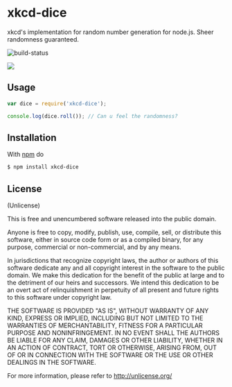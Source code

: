 # xkcd-dice

xkcd's implementation for random number generation for node.js. Sheer randomness guaranteed.

![build-status](https://api.travis-ci.org/mentos/xkcd-dice.svg?branch=master)

[![](http://imgs.xkcd.com/comics/random_number.png)](http://xkcd.com/221/)

## Usage

```js
var dice = require('xkcd-dice');

console.log(dice.roll()); // Can u feel the randomness?
```

## Installation

With [npm](https://npmjs.org) do

```bash
$ npm install xkcd-dice
```

## License

(Unlicense)

This is free and unencumbered software released into the public domain.

Anyone is free to copy, modify, publish, use, compile, sell, or
distribute this software, either in source code form or as a compiled
binary, for any purpose, commercial or non-commercial, and by any
means.

In jurisdictions that recognize copyright laws, the author or authors
of this software dedicate any and all copyright interest in the
software to the public domain. We make this dedication for the benefit
of the public at large and to the detriment of our heirs and
successors. We intend this dedication to be an overt act of
relinquishment in perpetuity of all present and future rights to this
software under copyright law.

THE SOFTWARE IS PROVIDED "AS IS", WITHOUT WARRANTY OF ANY KIND,
EXPRESS OR IMPLIED, INCLUDING BUT NOT LIMITED TO THE WARRANTIES OF
MERCHANTABILITY, FITNESS FOR A PARTICULAR PURPOSE AND NONINFRINGEMENT.
IN NO EVENT SHALL THE AUTHORS BE LIABLE FOR ANY CLAIM, DAMAGES OR
OTHER LIABILITY, WHETHER IN AN ACTION OF CONTRACT, TORT OR OTHERWISE,
ARISING FROM, OUT OF OR IN CONNECTION WITH THE SOFTWARE OR THE USE OR
OTHER DEALINGS IN THE SOFTWARE.

For more information, please refer to <http://unlicense.org/>
